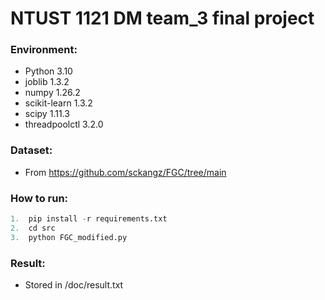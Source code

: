 # NTUST 1121 DM team_3 final project
### Environment:
- Python 3.10
- joblib 1.3.2
- numpy 1.26.2
- scikit-learn 1.3.2
- scipy 1.11.3
- threadpoolctl 3.2.0

### Dataset:
- From <https://github.com/sckangz/FGC/tree/main>

### How to run:
```python
1.  pip install -r requirements.txt
2.  cd src
3.  python FGC_modified.py
```

### Result:
- Stored in /doc/result.txt